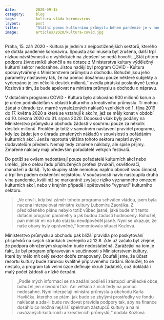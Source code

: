 ```yaml
---
date:         2020-09-15
category:     blog
tags:         kultura vláda koronavirus
layout:       post
title:        "Státní pomoc kulturnímu průmyslu během pandemie je v nedohlednu. Piráti žádají nápravu"
image:        articles/2020/kultura-covid.jpg
---
```




Praha, 15. září 2020 - Kultura je jedním z nejpostiženějších sektorů, kterého se dotkla pandemie koronaviru. Spousta akcí musela být zrušena, další trpí nízkou návštěvností a o vyhlídkách na zlepšení se nedá hovořit. „Stát přitom podporu živnostníků ukončil a na dotace z Ministerstva kultury výdělečný kulturní sektor nedosáhne. Jistou nadějí byl program COVID - Kultura spoluvytvářený s Ministerstvem průmyslu a obchodu. Bohužel jsou jeho parametry nastaveny tak, že na pomoc dosáhnou pouze některé subjekty a vyčerpáno je jen několik desítek milionů,“ uvedla pirátská poslankyně Lenka Kozlová s tím, že bude apelovat na ministra průmyslu a obchodu o nápravu.


V dotačním programu COVID - Kultura bylo alokováno 900 milionů korun a je určen podnikatelům v oblasti kulturního a kreativního průmyslu. Ti mohou žádat o úhradu tzv. marně vynaložených nákladů vzniklých od 1. října 2019 do 17. května 2020 a které se vztahují k akcím, jež se měly konat v období od 10. března 2020 do 31. srpna 2020. Doposud však byly podány na Ministerstvo průmyslu a obchodu žádosti v souhrnu pouze za několik desítek milionů. Problém je totiž v samotném nastavení pravidel programu, kdy lze žádat jen o úhradu zmařených nákladů v souvislosti s pořádáním kulturních akcí. Jenže naprostá většina tohoto sektoru neplatí svým dodavatelům předem. Nemají tedy zmařené náklady, ale spíše příjmy. Zmařené náklady mají především pořadatelé velkých festivalů. 


Do potíží se ovšem nedostávají pouze pořadatelé kulturních akcí nebo umělci, jde o celou řadu přidružených profesí (zvukaři, osvětlovači, manažeři a další). Tyto skupiny stále nemohou naplno obnovit svou činnost, a trpí tím pádem existenční nejistotou. V současnosti navíc nastoupila druhá vlna pandemie, kvůli níž se markantně zvyšuje riziko významného omezení kulturních akcí, nebo v krajním případě i opětovného "vypnutí" kulturního sektoru.


> „Ve chvíli, kdy byl záměr tohoto programu schválen vládou, jsem byla nucena interpelovat ministra kultury Lubomíra Zaorálka. Z předloženého plánu nebylo totiž vůbec jasné, jaké bude mít tento dotační program parametry a jak budou žádosti hodnoceny. Bohužel,  pan ministr mi na tuto otázku neodpověděl jasně. Nyní se ukazuje, že naše obavy byly oprávněné,“ komentovala situaci Kozlová.


Ministerstvo průmyslu a obchodu pak bližší pravidla pro poskytování příspěvků na svých stránkách zveřejnilo až 12.8. Zde už začalo být zřejmé, že podpora ohroženým skupinám bude nedostatečná. Zarážející na tom je fakt, že byl program připravován v součinnosti s Ministerstvem kultury, které by mělo mít celý sektor dobře zmapovaný. Doufali jsme, že účast resortu kultury bude zárukou kvalitně připraveného zadání. Bohužel, to se nestalo, a program tak velmi úzce definuje okruh žadatelů, což dokládá i malý počet žádostí a nízké čerpání.


> „Podle mých informací se na zadání podíleli i zástupci umělecké obce, bohužel jen v úvodní fázi. Ani většina z nich tedy na pomoc nedosáhne. Nyní interpeluji ministra průmyslu a obchodu Karla Havlíčka, kterého se ptám, jak bude se zbylými prostředky ve fondu nakládat a zda-li bude revidovat pravidla podpory tak, aby na finance dosáhlo co možná nejširší spektrum zástupců kultury a na ní navázaných  kulturních a kreativních průmyslů,“ dodala Kozlová.

